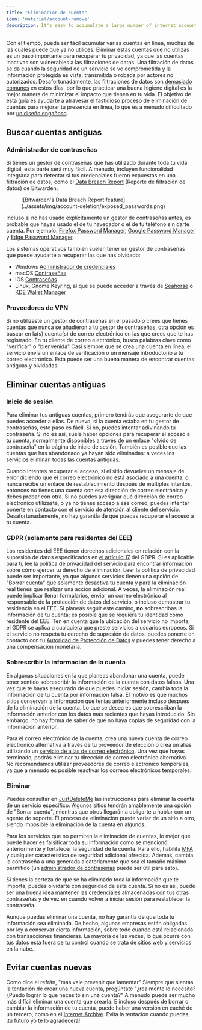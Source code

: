 ```yaml
---
title: "Eliminación de cuenta"
icon: 'material/account-remove'
description: It's easy to accumulate a large number of internet accounts, here are some tips on how to prune your collection.
---
```


Con el tiempo, puede ser fácil acumular varias cuentas en línea, muchas de las cuales puede que ya no utilices. Eliminar estas cuentas que no utilizas es un paso importante para recuperar tu privacidad, ya que las cuentas inactivas son vulnerables a las filtraciones de datos. Una filtración de datos se da cuando la seguridad de un servicio se ve comprometida y la información protegida es vista, transmitida o robada por actores no autorizados. Desafortunadamente, las filtraciones de datos son [demasiado comunes](https://haveibeenpwned.com/PwnedWebsites) en estos días, por lo que practicar una buena higiene digital es la mejor manera de minimizar el impacto que tienen en tu vida. El objetivo de esta guía es ayudarte a atravesar el fastidioso proceso de eliminación de cuentas para mejorar tu presencia en línea, lo que es a menudo dificultado por [un diseño engañoso](https://www.deceptive.design/).

## Buscar cuentas antiguas

### Administrador de contraseñas

Si tienes un gestor de contraseñas que has utilizado durante toda tu vida digital, esta parte será muy fácil. A menudo, incluyen funcionalidad integrada para detectar si tus credenciales fueron expuestas en una filtración de datos, como el [Data Breach Report](https://bitwarden.com/blog/have-you-been-pwned/) (Reporte de filtración de datos) de Bitwarden.

<figure markdown>
  ![Bitwarden's Data Breach Report feature](../assets/img/account-deletion/exposed_passwords.png)
</figure>

Incluso si no has usado explícitamente un gestor de contraseñas antes, es probable que hayas usado el de tu navegador o el de tu teléfono sin darte cuenta. Por ejemplo: [Firefox Password Manager](https://support.mozilla.org/es-es/kb/password-manager-remember-delete-edit-logins), [Google Password Manager](https://passwords.google.com/intro) y [Edge Password Manager](https://support.microsoft.com/es-es/microsoft-edge/save-or-forget-passwords-in-microsoft-edge-b4beecb0-f2a8-1ca0-f26f-9ec247a3f336).

Los sistemas operativos también suelen tener un gestor de contraseñas que puede ayudarte a recuperar las que has olvidado:

- Windows [Administrador de credenciales](https://support.microsoft.com/es-es/windows/accessing-credential-manager-1b5c916a-6a16-889f-8581-fc16e8165ac0)
- macOS [Contraseñas](https://support.apple.com/es-es/HT211145)
- iOS [Contraseñas](https://support.apple.com/en-us/HT211146)
- Linux, Gnome Keyring, al que se puede acceder a través de [Seahorse](https://help.gnome.org/users/seahorse/stable/passwords-view.html.en) o [KDE Wallet Manager](https://userbase.kde.org/KDE_Wallet_Manager/es)

### Proveedores de VPN

Si no utilizaste un gestor de contraseñas en el pasado o crees que tienes cuentas que nunca se añadieron a tu gestor de contraseñas, otra opción es buscar en la(s) cuenta(s) de correo electrónico en las que crees que te has registrado. En tu cliente de correo electrónico, busca palabras clave como "verificar" o "bienvenida" Casi siempre que se crea una cuenta en línea, el servicio envía un enlace de verificación o un mensaje introductorio a tu correo electrónico. Esta puede ser una buena manera de encontrar cuentas antiguas y olvidadas.

## Eliminar cuentas antiguas

### Inicio de sesión

Para eliminar tus antiguas cuentas, primero tendrás que asegurarte de que puedes acceder a ellas. De nuevo, si la cuenta estaba en tu gestor de contraseñas, este paso es fácil. Si no, puedes intentar adivinando tu contraseña. Si no es así, suele haber opciones para recuperar el acceso a tu cuenta, normalmente disponibles a través de un enlace "olvido de contraseña" en la página de inicio de sesión. También es posible que las cuentas que has abandonado ya hayan sido eliminadas: a veces los servicios eliminan todas las cuentas antiguas.

Cuando intentes recuperar el acceso, si el sitio devuelve un mensaje de error diciendo que el correo electrónico no está asociado a una cuenta, o nunca recibe un enlace de restablecimiento después de múltiples intentos, entonces no tienes una cuenta con esa dirección de correo electrónico y debes probar con otra. Si no puedes averiguar qué dirección de correo electrónico utilizaste, o ya no tienes acceso a ese correo, puedes intentar ponerte en contacto con el servicio de atención al cliente del servicio. Desafortunadamente, no hay garantía de que puedas recuperar el acceso a tu cuenta.

### GDPR (solamente para residentes del EEE)

Los residentes del EEE tienen derechos adicionales en relación con la supresión de datos especificados en [el artículo 17](https://www.gdpr.org/regulation/article-17.html) del GDPR. Si es aplicable para ti, lee la política de privacidad del servicio para encontrar información sobre cómo ejercer tu derecho de eliminación. Leer la política de privacidad puede ser importante, ya que algunos servicios tienen una opción de "Borrar cuenta" que solamente desactiva tu cuenta y para la eliminación real tienes que realizar una acción adicional. A veces, la eliminación real puede implicar llenar formularios, enviar un correo electrónico al responsable de la protección de datos del servicio, o incluso demostrar tu residencia en el EEE. Si planeas seguir este camino, **no** sobrescribas la información de tu cuenta; es posible que se requiera tu identidad como residente del EEE. Ten en cuenta que la ubicación del servicio no importa; el GDPR se aplica a cualquiera que preste servicios a usuarios europeos. Si el servicio no respeta tu derecho de supresión de datos, puedes ponerte en contacto con tu [Autoridad de Protección de Datos](https://ec.europa.eu/info/law/law-topic/data-protection/reform/rights-citizens/redress/what-should-i-do-if-i-think-my-personal-data-protection-rights-havent-been-respected_es) y puedes tener derecho a una compensación monetaria.

### Sobrescribir la información de la cuenta

En algunas situaciones en la que planeas abandonar una cuenta, puede tener sentido sobrescribir la información de la cuenta con datos falsos. Una vez que te hayas asegurado de que puedes iniciar sesión, cambia toda la información de tu cuenta por información falsa. El motivo es que muchos sitios conservan la información que tenías anteriormente incluso después de la eliminación de la cuenta. Lo que se desea es que sobrescriban la información anterior con los datos más recientes que hayas introducido. Sin embargo, no hay forma de saber de qué no haya copias de seguridad con la información anterior.

Para el correo electrónico de la cuenta, crea una nueva cuenta de correo electrónico alternativa a través de tu proveedor de elección o crea un alias utilizando un [servicio de alias de correo electrónico](/email/#email-aliasing-services). Una vez que hayas terminado, podrás eliminar tu dirección de correo electrónico alternativa. No recomendamos utilizar proveedores de correo electrónico temporales, ya que a menudo es posible reactivar los correos electrónicos temporales.

### Eliminar

Puedes consultar en [JustDeleteMe](https://justdeleteme.xyz/es) las instrucciones para eliminar la cuenta de un servicio específico. Algunos sitios tendrán amablemente una opción de "Borrar cuenta", mientras que otros llegarán a obligarte a hablar con un agente de soporte. El proceso de eliminación puede variar de un sitio a otro, siendo imposible la eliminación de la cuenta en algunos.

Para los servicios que no permiten la eliminación de cuentas, lo mejor que puede hacer es falsificar toda su información como se mencionó anteriormente y fortalecer la seguridad de la cuenta. Para ello, habilita [MFA](basics/multi-factor-authentication) y cualquier característica de seguridad adicional ofrecida. Además, cambia la contraseña a una generada aleatoriamente que sea el tamaño máximo permitido (un [administrador de contraseñas](/passwords/#local-password-managers) puede ser útil para esto).

Si tienes la certeza de que se ha eliminado toda la información que te importa, puedes olvidarte con seguridad de esta cuenta. Si no es así, puede ser una buena idea mantener las credenciales almacenadas con tus otras contraseñas y de vez en cuando volver a iniciar sesión para restablecer la contraseña.

Aunque puedas eliminar una cuenta, no hay garantía de que toda tu información sea eliminada. De hecho, algunas empresas están obligadas por ley a conservar cierta información, sobre todo cuando está relacionada con transacciones financieras. La mayoría de las veces, lo que ocurre con tus datos está fuera de tu control cuando se trata de sitios web y servicios en la nube.

## Evitar cuentas nuevas

Como dice el refrán, "más vale prevenir que lamentar" Siempre que sientas la tentación de crear una nueva cuenta, pregúntate "¿realmente lo necesito? ¿Puedo lograr lo que necesito sin una cuenta?" A menudo puede ser mucho más difícil eliminar una cuenta que crearla. E incluso después de borrar o cambiar la información de tu cuenta, puede haber una versión en caché de un tercero, como en el [Internet Archive](https://archive.org/). Evita la tentación cuando puedas, ¡tu futuro yo te lo agradecerá!
